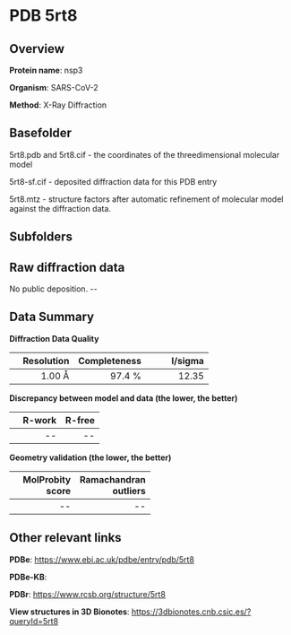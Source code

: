 # PDB 5rt8

## Overview

**Protein name**: nsp3

**Organism**: SARS-CoV-2

**Method**: X-Ray Diffraction



## Basefolder

5rt8.pdb and 5rt8.cif - the coordinates of the threedimensional molecular model

5rt8-sf.cif - deposited diffraction data for this PDB entry

5rt8.mtz - structure factors after automatic refinement of molecular model against the diffraction data.

## Subfolders









## Raw diffraction data

No public deposition. --<br> 

## Data Summary
**Diffraction Data Quality**

|   | Resolution | Completeness| I/sigma |
|---|-------------:|----------------:|--------------:|
|   |1.00 Å|97.4  %|<img width=50/>12.35|

**Discrepancy between model and data (the lower, the better)**

|   | **R-work**| **R-free**   
|---|-------------:|----------------:|           
||--|--|

**Geometry validation (the lower, the better)**

|   |**MolProbity<br>score**| **Ramachandran<br>outliers** 
|---|-------------:|----------------:|
||--|--|

 

 



## Other relevant links 
**PDBe**:  https://www.ebi.ac.uk/pdbe/entry/pdb/5rt8

**PDBe-KB**:  
 
**PDBr**: https://www.rcsb.org/structure/5rt8 

**View structures in 3D Bionotes**: https://3dbionotes.cnb.csic.es/?queryId=5rt8

